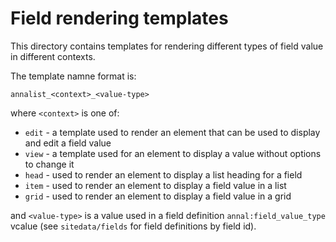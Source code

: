 # Field rendering templates

This directory contains templates for rendering different types of field value in different contexts.

The template namne format is:

    annalist_<context>_<value-type>

where `<context>` is one of:

* `edit` - a template used to render an element that can be used to display and edit a field value
* `view` - a template used for an element to display a value without options to change it
* `head` - used to render an element to display a list heading for a field
* `item` - used to render an element to display a field value in a list
* `grid` - used to render an element to display a field value in a grid

and `<value-type>` is a value used in a field definition `annal:field_value_type` vcalue (see `sitedata/fields` for field definitions by field id).
